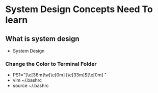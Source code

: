 # System Design Concepts Need To learn 

## What is system design

- System Design

### Change the Color to Terminal Folder

- PS1="\[\e[36m\]\w\[\e[0m\] \[\e[33m\]\$\[\e[0m\] "
- vim ~/.bashrc
- source ~/.bashrc
